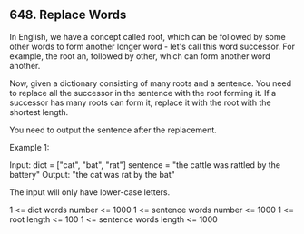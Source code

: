 ## 648. Replace Words

In English, we have a concept called root, which can be followed by 
some other words to form another longer word - let's call this word successor. 
For example, the root an, followed by other, which can form another word another.

Now, given a dictionary consisting of many roots and a sentence. You need 
to replace all the successor in the sentence with the root forming it. If a 
successor has many roots can form it, replace it with the root with the shortest length.

You need to output the sentence after the replacement.

Example 1:

Input: dict = ["cat", "bat", "rat"]
sentence = "the cattle was rattled by the battery"
Output: "the cat was rat by the bat"


The input will only have lower-case letters.

1 <= dict words number <= 1000
1 <= sentence words number <= 1000
1 <= root length <= 100
1 <= sentence words length <= 1000


